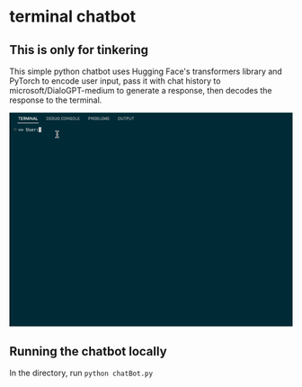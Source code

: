 # terminal chatbot

## This is only for tinkering

This simple python chatbot uses Hugging Face's transformers library and PyTorch to encode user input, pass it with chat history to microsoft/DialoGPT-medium to generate a response, then decodes the response to the terminal.

<p align="center">
  <img src="./chatbot.gif">
</p>

## Running the chatbot locally
In the directory, run `python chatBot.py`

